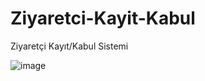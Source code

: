 # Ziyaretci-Kayit-Kabul
Ziyaretçi Kayıt/Kabul Sistemi

![image](https://user-images.githubusercontent.com/66027101/190018648-3cd3c37d-73aa-4e8f-b76c-2a23d01d5a50.png)
